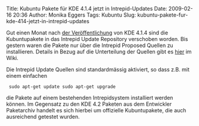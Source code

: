 Title: Kubuntu Pakete für KDE 4.1.4 jetzt in Intrepid-Updates
Date: 2009-02-16 20:36
Author: Monika Eggers
Tags: Kubuntu
Slug: kubuntu-pakete-fur-kde-414-jetzt-in-intrepid-updates

Gut einen Monat nach [der
Veröffentlichung](http://www.kubuntu-de.org/nachrichten/software/kde/kde-4-2-rc-und-kde-4-1-4-mit-kubuntu-paketen-freigegeben "http://www.kubuntu-de.org/nachrichten/software/kde/kde-4-2-rc-und-kde-4-1-4-mit-kubuntu-paketen-freigegeben") von KDE 4.1.4 sind die Kubuntupakete in das Intrepid Update
Repository verschoben worden. Bis gestern waren die Pakete nur über die
Intrepid Proposed Quellen zu installieren. Details in Bezug auf die
Unterteilung der Quellen gibt es
[hier](/Konfiguration/Programme_installieren/Paketmanagement/Paketquellen "Konfiguration/Programme installieren/Paketmanagement/Paketquellen")
im Wiki.


Die Intrepid Update Quellen sind standardmässig aktiviert, so dass z.B.
mit einem einfachen


     sudo apt-get update sudo apt-get upgrade 

die Pakete auf einem bestehenden Intrepidsystem installiert werden
können. Im Gegensatz zu den KDE 4.2 Paketen aus dem Entwickler
Paketarchiv handelt es sich hierbei um offizielle Kubuntupakete, die
auch ausreichend getestet wurden.


<!--break--><!--break-->
